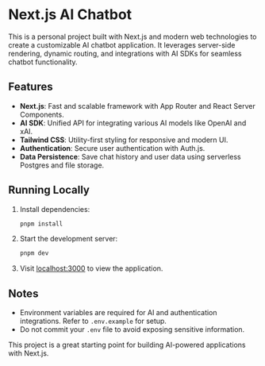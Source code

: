 # Next.js AI Chatbot

This is a personal project built with Next.js and modern web technologies to create a customizable AI chatbot application. It leverages server-side rendering, dynamic routing, and integrations with AI SDKs for seamless chatbot functionality.

## Features

- **Next.js**: Fast and scalable framework with App Router and React Server Components.
- **AI SDK**: Unified API for integrating various AI models like OpenAI and xAI.
- **Tailwind CSS**: Utility-first styling for responsive and modern UI.
- **Authentication**: Secure user authentication with Auth.js.
- **Data Persistence**: Save chat history and user data using serverless Postgres and file storage.

## Running Locally

1. Install dependencies:
   ```bash
   pnpm install
   ```
2. Start the development server:
   ```bash
   pnpm dev
   ```
3. Visit [localhost:3000](http://localhost:3000) to view the application.

## Notes

- Environment variables are required for AI and authentication integrations. Refer to `.env.example` for setup.
- Do not commit your `.env` file to avoid exposing sensitive information.

This project is a great starting point for building AI-powered applications with Next.js.
